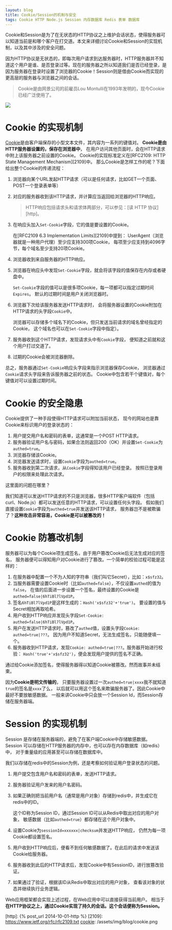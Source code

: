 ```yaml
---
layout: blog
title: Cookie/Session的机制与安全
tags: Cookie HTTP Node.js Session 内存数据库 Redis 表单 数据库
---
```


Cookie和Session是为了在无状态的HTTP协议之上维护会话状态，使得服务器可以知道当前是和哪个客户在打交道。本文来详细讨论Cookie和Session的实现机制，以及其中涉及的安全问题。

因为HTTP协议是无状态的，即每次用户请求到达服务器时，HTTP服务器并不知道这个用户是谁、是否登录过等。现在的服务器之所以知道我们是否已经登录，是因为服务器在登录时设置了浏览器的Cookie！Session则是借由Cookie而实现的更高层的服务器与浏览器之间的会话。

> Cookie是由网景公司的前雇员Lou Montulli在1993年发明的，现今Cookie已经广泛使用了。

![][cookie]

<!--more-->

# Cookie 的实现机制

[Cookie][cookie]是由客户端保存的小型文本文件，其内容为一系列的键值对。
**Cookie是由HTTP服务器设置的，保存在浏览器中**，
在用户访问其他页面时，会在HTTP请求中附上该服务器之前设置的Cookie。
Cookie的实现标准定义在[RFC2109: HTTP State Management Mechanism][2109]中。 
那么Cookie是怎样工作的呢？下面给出整个Cookie的传递流程：

1. 浏览器向某个URL发起HTTP请求（可以是任何请求，比如GET一个页面、POST一个登录表单等）
2. 对应的服务器收到该HTTP请求，并计算应当返回给浏览器的HTTP响应。

    > HTTP响应包括请求头和请求体两部分，可以参见：[读 HTTP 协议][http]。

3. 在响应头加入`Set-Cookie`字段，它的值是要设置的Cookie。

    在[RFC2109 6.3 Implementation Limits][2109]中提到：
    UserAgent（浏览器就是一种用户代理）至少应支持300项Cookie，
    每项至少应支持到4096字节，每个域名至少支持20项Cookie。

4. 浏览器收到来自服务器的HTTP响应。
5. 浏览器在响应头中发现`Set-Cookie`字段，就会将该字段的值保存在内存或者硬盘中。

    `Set-Cookie`字段的值可以是很多项Cookie，每一项都可以指定过期时间`Expires`。
    默认的过期时间是用户关闭浏览器时。

6. 浏览器下次给该服务器发送HTTP请求时，
    会将服务器设置的Cookie附加在HTTP请求的头字段`Cookie`中。

    浏览器可以存储多个域名下的Cookie，但只发送当前请求的域名曾经指定的Cookie，
  这个域名也可以在`Set-Cookie`字段中指定）。

7. 服务器收到这个HTTP请求，发现请求头中有`Cookie`字段，
    便知道之前就和这个用户打过交道了。

8. 过期的Cookie会被浏览器删除。

总之，服务器通过`Set-Cookie`响应头字段来指示浏览器保存Cookie，
浏览器通过`Cookie`请求头字段来告诉服务器之前的状态。
Cookie中包含若干个键值对，每个键值对可以设置过期时间。

# Cookie 的安全隐患

Cookie提供了一种手段使得HTTP请求可以附加当前状态，
现今的网站也是靠Cookie来标识用户的登录状态的：

1. 用户提交用户名和密码的表单，这通常是一个POST HTTP请求。
2. 服务器验证用户名与密码，如果合法则返回200（OK）并设置`Set-Cookie`为`authed=true`。
3. 浏览器存储该Cookie。
4. 浏览器发送请求时，设置`Cookie`字段为`authed=true`。
5. 服务器收到第二次请求，从`Cookie`字段得知该用户已经登录。
    按照已登录用户的权限来处理此次请求。

这里面的问题在哪里？

我们知道可以发送HTTP请求的不只是浏览器，很多HTTP客户端软件（包括curl、Node.js）都可以发送任意的HTTP请求，可以设置任何头字段。
假如我们直接设置`Cookie`字段为`authed=true`并发送该HTTP请求，
服务器岂不是被欺骗了？**这种攻击非常容易，Cookie是可以被篡改的！**

# Cookie 防篡改机制

服务器可以为每个Cookie项生成签名，由于用户篡改Cookie后无法生成对应的签名，
服务器便可以得知用户对Cookie进行了篡改。一个简单的校验过程可能是这样的：

1. 在服务器中配置一个不为人知的字符串（我们叫它Secret），比如：`x$sfz32`。
2. 当服务器需要设置Cookie时（比如`authed=false`），不仅设置`authed`的值为`false`，
    在值的后面进一步设置一个签名，最终设置的Cookie是`authed=false|6hTiBl7lVpd1P`。
3. 签名`6hTiBl7lVpd1P`是这样生成的：`Hash('x$sfz32'+'true')`。
    要设置的值与Secret相加再取哈希。
4. 用户收到HTTP响应并发现头字段`Set-Cookie: authed=false|6hTiBl7lVpd1P`。
5. 用户在发送HTTP请求时，篡改了`authed`值，设置头字段`Cookie: authed=true|???`。
    因为用户不知道Secret，无法生成签名，只能随便填一个。
6. 服务器收到HTTP请求，发现`Cookie: authed=true|???`。服务器开始进行校验：
    `Hash('true'+'x$sfz32')`，便会发现用户提供的签名不正确。

通过给Cookie添加签名，使得服务器得以知道Cookie被篡改。然而故事并未结束。

因为**Cookie是明文传输的**，
只要服务器设置过一次`authed=true|xxxx`我不就知道`true`的签名是`xxxx`了么，
以后就可以用这个签名来欺骗服务器了。因此Cookie中最好不要放敏感数据。
一般来讲Cookie中只会放一个Session Id，而Session存储在服务器端。

# Session 的实现机制

Session 是存储在服务器端的，避免了在客户端Cookie中存储敏感数据。
Session 可以存储在HTTP服务器的内存中，也可以存在内存数据库（如redis）中，
对于重量级的应用甚至可以存储在数据库中。

我们以存储在redis中的Session为例，还是考察如何验证用户登录状态的问题。

1. 用户提交包含用户名和密码的表单，发送HTTP请求。
2. 服务器验证用户发来的用户名密码。
3. 如果正确则把当前用户名（通常是用户对象）存储到redis中，并生成它在redis中的ID。

    这个ID称为Session ID，通过Session ID可以从Redis中取出对应的用户对象，
    敏感数据（比如`authed=true`）都存储在这个用户对象中。

4. 设置Cookie为`sessionId=xxxxxx|checksum`并发送HTTP响应，
    仍然为每一项Cookie都设置签名。
5. 用户收到HTTP响应后，便看不到任何敏感数据了。在此后的请求中发送该Cookie给服务器。
6. 服务器收到此后的HTTP请求后，发现Cookie中有SessionID，进行放篡改验证。
7. 如果通过了验证，根据该ID从Redis中取出对应的用户对象，
    查看该对象的状态并继续执行业务逻辑。

Web应用框架都会实现上述过程，在Web应用中可以直接获得当前用户。
相当于**在HTTP协议之上，通过Cookie实现了持久的会话。这个会话便称为Session。**


[cookie]: https://zh.wikipedia.org/zh-cn/Cookie
[http]: {% post_url 2014-10-01-http %}
[2109]: https://www.ietf.org/rfc/rfc2109.txt
[cookie]: /assets/img/blog/cookie.png

